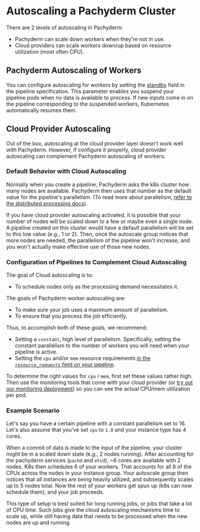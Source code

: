 # Autoscaling a Pachyderm Cluster

There are 2 levels of autoscaling in Pachyderm:

-   Pachyderm can scale down workers when they're not in use.
-   Cloud providers can scale workers down/up based on resource utilization
    (most often CPU).

## Pachyderm Autoscaling of Workers

You can configure autoscaling for workers by setting the
[standby](../../../reference/pipeline_spec#standby-optional) field in the
pipeline specification. This parameter enables you suspend your pipeline pods
when no data is available to process. If new inputs come in on the pipeline
corresponding to the suspended workers, Kubernetes automatically resumes them.

## Cloud Provider Autoscaling

Out of the box, autoscaling at the cloud provider layer doesn't work well with
Pachyderm. However, if configure it properly, cloud provider autoscaling can
complement Pachyderm autoscaling of workers.

### Default Behavior with Cloud Autoscaling

Normally when you create a pipeline, Pachyderm asks the k8s cluster how many
nodes are available. Pachyderm then uses that number as the default value for
the pipeline's parallelism. (To read more about parallelism,
[refer to the distributed processing docs](../../how-tos/distributed_computing.md)).

If you have cloud provider autoscaling activated, it is possible that your
number of nodes will be scaled down to a few or maybe even a single node. A
pipeline created on this cluster would have a default parallelism will be set to
this low value (e.g., 1 or 2). Then, once the autoscale group notices that more
nodes are needed, the parallelism of the pipeline won't increase, and you won't
actually make effective use of those new nodes.

### Configuration of Pipelines to Complement Cloud Autoscaling

The goal of Cloud autoscaling is to:

-   To schedule nodes only as the processing demand necessitates it.

The goals of Pachyderm worker autoscaling are:

-   To make sure your job uses a maximum amount of parallelism.
-   To ensure that you process the job efficiently.

Thus, to accomplish both of these goals, we recommend:

-   Setting a `constant`, high level of parallelism. Specifically, setting the
    constant parallelism to the number of workers you will need when your
    pipeline is active.
-   Setting the `cpu` and/or `mem` resource requirements
    [in the `resource_requests` field on your pipeline](../../../reference/pipeline_spec#resource-requests-optional).

To determine the right values for `cpu` / `mem`, first set these values rather
high. Then use the monitoring tools that come with your cloud provider (or
[try out our monitoring deployment](https://github.com/pachyderm/pachyderm/blob/master/Makefile#L330))
so you can see the actual CPU/mem utilization per pod.

### Example Scenario

Let's say you have a certain pipeline with a constant parallelism set to 16.
Let's also assume that you've set `cpu` to `1.0` and your instance type has 4
cores.

When a commit of data is made to the input of the pipeline, your cluster might
be in a scaled down state (e.g., 2 nodes running). After accounting for the
pachyderm services (`pachd` and `etcd`), ~6 cores are available with 2 nodes.
K8s then schedules 6 of your workers. That accounts for all 8 of the CPUs across
the nodes in your instance group. Your autoscale group then notices that all
instances are being heavily utilized, and subsequently scales up to 5 nodes
total. Now the rest of your workers get spun up (k8s can now schedule them), and
your job proceeds.

This type of setup is best suited for long running jobs, or jobs that take a lot
of CPU time. Such jobs give the cloud autoscaling mechanisms time to scale up,
while still having data that needs to be processed when the new nodes are up and
running.
